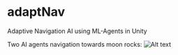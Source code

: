 # adaptNav
Adaptive Navigation AI using ML-Agents in Unity

Two AI agents navigation towards moon rocks:
![Alt text](/Pictures/twoAgents.gif?raw=true "TwoAgents")
